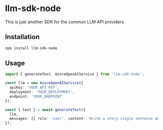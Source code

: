 # llm-sdk-node

This is just another SDK for the common LLM API providers.

## Installation

```bash
npm install llm-sdk-node
```

## Usage

```typescript
import { generateText, AzureOpenAIService } from 'llm-sdk-node';

const llm = new AzureOpenAIService({
  apiKey: 'YOUR_API_KEY',
  deployment: 'YOUR_DEPLOYMENT',
  endpoint: 'YOUR_ENDPOINT'
});

const { text } = await generateText({
  llm,
  messages: [{ role: 'user', content: 'Write a story single sentence about a dragon' }]
});
```
